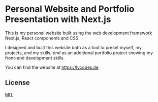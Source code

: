 # Personal Website and Portfolio Presentation with Next.js

This is my personal website built using the web development framework Next.js, React components and CSS.

I designed and built this website both as a tool to preset myself, my projects, and my skills, _and_ as an additional portfolio project showing my front-end development skills. 

You can find the website at https://lvcodes.de 

## License

[MIT](https://choosealicense.com/licenses/mit/)
